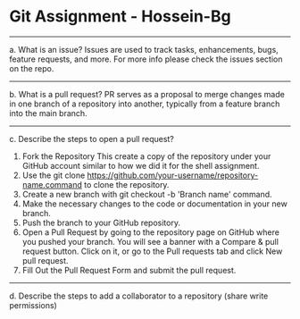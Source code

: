# Git Assignment - Hossein-Bg
----------------------------------------

a. What is an issue?
Issues are used to track tasks, enhancements, bugs, feature requests, and more.
For more info please check the issues section on the repo.

----------------------------------------

b. What is a pull request?
PR serves as a proposal to merge changes made in one branch of a repository into another, typically from a feature branch into the main branch.

----------------------------------------

c. Describe the steps to open a pull request?
1. Fork the Repository
This create a copy of the repository under your GitHub account similar to how we did it for the shell assignment.
2. Use the git clone https://github.com/your-username/repository-name.command to clone the repository.
3. Create a new branch with git checkout -b 'Branch name' command.
4. Make the necessary changes to the code or documentation in your new branch.
5. Push the branch to your GitHub repository.
6. Open a Pull Request by going to the repository page on GitHub where you pushed your branch. You will see a banner with a Compare & pull request button. Click on it, or go to the Pull requests tab and click New pull request.
7. Fill Out the Pull Request Form and submit the pull request.

----------------------------------------

d. Describe the steps to add a collaborator to a repository (share write permissions)